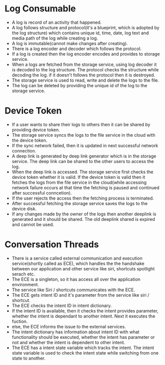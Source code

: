 # Log Consumable

- A log is record of an activity that happened.
- A log follows structure and protocol(it's a blueprint, which is adopted by the log structure) which contains unique id, time, date, log text and media path of the log while creating a log.
- A log is immutable(cannot make changes after creating).
- There is a log encoder and decoder which follows the protocol.
- If a log is created then the log encoder encodes and provides to storage service.
- When a logs are fetched from the storage service, using log decoder it is decoded to the log structure.  The protocol checks the structure while decoding the log.  if it doesn't follows the protocol then it is destroyed.
- The storage service is used to read, write and delete the logs to the file.
- The log can be deleted by providing the unique id of the log to the storage service.

# Device Token

- If a user wants to share their logs to others then it can be shared by providing device token.
- The storage service syncs the logs to the file service in the cloud with the device token.
- If the sync network failed, then it is updated in next successful network connection.
- A deep link is generated by deep link generator which is in the storage service. The deep link can be shared to the other users to access the log.
- When the deep link is accessed.  The storage service first checks the device token whether it is valid.  If the device token is valid then it fetches the logs from the file service in the cloud(while accessing network failure occurs at that time the fetching is paused and continued after successful conncetion).
- If the user rejects the access then the fetching process is terminated.
- After successful fetching the storage service saves the logs to the device disk.
- If any changes made by the owner of the logs then another deeplink is generated and it should be shared.  The old deeplink shared is expired and cannot be used.

# Conversation Threads

- There is a service called external communication and execution service(shortly called as ECE), which handles the the handshake between our application and other service like siri, shortcuts spotlight serach etc.
- The ECE is a singleton, so it has access all over the application environment.
- The service like Siri / shortcuts communicates with the ECE.
- The ECE gets intent ID and it's parameter from the service like siri / shortcut.
- The ECE checks the intent ID in intent dictionary.
- If the intent ID is available, then it checks the intent provides parameter, whether the intent is dependant to another intent.  Next it executes the fuction.
- else, the ECE informs the issue to the external services.
- The intent dictionary has information about intent ID with what functionality should be executed, whether the intent has parameter or not and whether the intent is dependent to other intent.
- The ECE has a intent state variable which tracks the intent.  The intent state variable is used to check the intent state while switching from one state to another.
